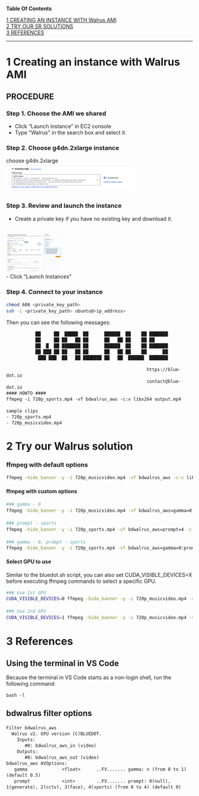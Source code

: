 **Table Of Contents**

[1 CREATING AN INSTANCE WITH Walrus AMI](#1-creating-an-instance-with-walrus-ami)<br/>
[2 TRY OUR SR SOLUTIONS](#2-try-our-walrus-solution)<br/>
[3 REFERENCES](#3-references)<br/>

---

# 1 Creating an instance with Walrus AMI
## PROCEDURE

### Step 1. Choose the AMI we shared
- Click “Launch instance” in EC2 console
- Type "Walrus" in the search box and select it.

### Step 2. Choose g4dn.2xlarge instance
choose g4dn.2xlarge
<br/>
<img src="images/aws_choose_g4dn.2xlarge.png" width="70%">
<br/>

### Step 3. Review and launch the instance
- Create a private key if you have no existing key and download it.
<br/>
<img src="images/creating_private_key.png" width="30%">
<br/>
- Click "Launch Instances"

### Step 4. Connect to your instance

```bash
chmod 600 <private_key_path>
ssh -i <private_key_path> ubuntu@<ip_address>
```
Then you can see the following messages:
```
           ██     ██  █████  ██      ██████  ██    ██ ███████ 
           ██     ██ ██   ██ ██      ██   ██ ██    ██ ██      
           ██  █  ██ ███████ ██      ██████  ██    ██ ███████ 
           ██ ███ ██ ██   ██ ██      ██   ██ ██    ██      ██ 
            ███ ███  ██   ██ ███████ ██   ██  ██████  ███████

                                                     https://blue-dot.io
                                                     contact@blue-dot.io
#### HOWTO ####
ffmpeg -i 720p_sports.mp4 -vf bdwalrus_aws -c:v libx264 output.mp4

sample clips
- 720p_sports.mp4
- 720p_musicvideo.mp4
```

# 2 Try our Walrus solution
### ffmpeg with default options
```bash
ffmpeg -hide_banner -y -i 720p_musicvideo.mp4 -vf bdwalrus_aws -c:v libx264 output.mp4
```

#### ffmpeg with custom options
```bash
### gamma - 0
ffmpeg -hide_banner -y -i 720p_musicvideo.mp4 -vf bdwalrus_aws=gamma=0 -c:v libx264 output.mp4

### prompt - sports
ffmpeg -hide_banner -y -i 720p_sports.mp4 -vf bdwalrus_aws=prompt=4 -c:v libx264 output.mp4

### gamma - 0, prompt - sports
ffmpeg -hide_banner -y -i 720p_sports.mp4 -vf bdwalrus_aws=gamma=0:prompt=4 -c:v libx264 output.mp4
```

#### Select GPU to use
Similar to the bluedot.sh script, you can also set CUDA_VISIBLE_DEVICES=X before executing ffmpeg commands to select a specific GPU.

```bash
### Use 1st GPU
CUDA_VISIBLE_DEVICES=0 ffmpeg -hide_banner -y -i 720p_musicvideo.mp4 -vf bdwalrus_aws -c:v libx264 output.mp4

### Use 2nd GPU
CUDA_VISIBLE_DEVICES=1 ffmpeg -hide_banner -y -i 720p_musicvideo.mp4 -vf bdwalrus_aws -c:v libx264 output.mp4
```

# 3 References
## Using the terminal in VS Code
Because the terminal in VS Code starts as a non-login shell, run the following command:
```
bash -l
```

## bdwalrus filter options
```
Filter bdwalrus_aws
  Walrus v2. GPU version (C)BLUEDOT.
    Inputs:
       #0: bdwalrus_aws_in (video)
    Outputs:
       #0: bdwalrus_aws_out (video)
bdwalrus_aws AVOptions:
   gamma             <float>      ..FV....... gamma: n (from 0 to 1) (default 0.5)
   prompt            <int>        ..FV....... prompt: 0(null), 1(generate), 2(cctv), 3(face), 4(sports) (from 0 to 4) (default 0)
```